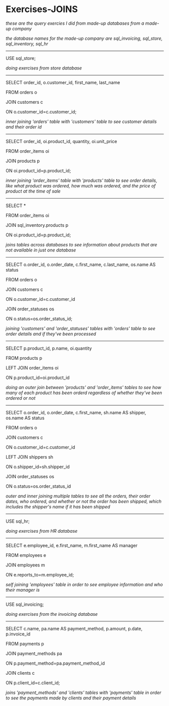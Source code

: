 # Exercises-JOINS


*these are the query exercies I did from made-up databases from a made-up company*

*the database names for the made-up company are sql_invoicing, sql_store, sql_inventory, sql_hr*

------------------------------------------------------------------------------------------------------

USE sql_store;

*doing exercises from store database*

___________________________________________________________

SELECT order_id, o.customer_id, first_name, last_name

FROM orders o

JOIN customers c

ON o.customer_id=c.customer_id;
	
*inner joining 'orders' table with 'customers' table to see customer details and their order id*

------------------------

SELECT order_id, oi.product_id, quantity, oi.unit_price

FROM order_items oi

JOIN products p

ON oi.product_id=p.product_id;

*inner joining 'order_items' table with 'products' table to see order details, like what product was ordered, how much was ordered, and the price of product at the time of sale*

----------------------

SELECT * 

FROM order_items oi

JOIN sql_inventory.products p

ON oi.product_id=p.product_id;

*joins tables across databases to see information about products that are not available in just one database*

-------------------------

SELECT o.order_id, o.order_date, c.first_name, c.last_name, os.name AS status

FROM orders o

JOIN customers c

ON o.customer_id=c.customer_id

JOIN order_statuses os

ON o.status=os.order_status_id;

*joining 'customers' and 'order_statuses' tables with 'orders' table to see order details and if they've been processed*

---------------------------

SELECT p.product_id, p.name, oi.quantity 

FROM products p

LEFT JOIN order_items oi

ON p.product_id=oi.product_id

*doing an outer join between 'products' and 'order_items' tables to see how many of each product has been orderd regardless of whether they've been ordered or not*

----------------------------------

SELECT  o.order_id, o.order_date, c.first_name, sh.name AS shipper, os.name AS status

FROM orders o

JOIN customers c

ON o.customer_id=c.customer_id

LEFT JOIN shippers sh

ON o.shipper_id=sh.shipper_id

JOIN order_statuses os

ON o.status=os.order_status_id

*outer and inner joining multiple tables to see all the orders, their order dates, who ordered, and whether or not the order has been shipped, which includes the shipper's name if it has been shipped*

-----------------------





USE sql_hr;

*doing exercises from HR database*

----------------

SELECT e.employee_id, e.first_name, m.first_name AS manager

FROM employees e

JOIN employees m

ON e.reports_to=m.employee_id;

*self joining 'employees' table in order to see employee information and who their manager is*

--------------------------------
  
  
  

USE sql_invoicing;

*doing exercises from the invoicing database*

-------------------------------

SELECT c.name, pa.name AS payment_method, p.amount, p.date, p.invoice_id

FROM payments p

JOIN payment_methods pa

ON p.payment_method=pa.payment_method_id

JOIN clients c

ON p.client_id=c.client_id;

 *joins 'payment_methods' and 'clients' tables with 'payments' table in order to see the payments made by clients and their payment details*
 
